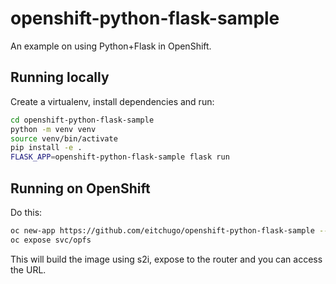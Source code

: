 # openshift-python-flask-sample

An example on using Python+Flask in OpenShift.

## Running locally

Create a virtualenv, install dependencies and run:

```bash
cd openshift-python-flask-sample
python -m venv venv
source venv/bin/activate
pip install -e .
FLASK_APP=openshift-python-flask-sample flask run
```

## Running on OpenShift

Do this:

```bash
oc new-app https://github.com/eitchugo/openshift-python-flask-sample --name=opfs
oc expose svc/opfs
```

This will build the image using s2i, expose to the router and you can access
the URL.
